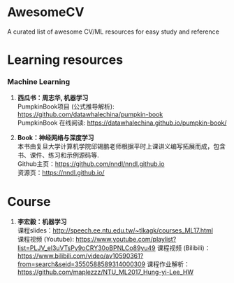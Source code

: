# AwesomeCV
A curated list of awesome CV/ML resources for easy study and reference



# Learning resources

### Machine Learning
1. **西瓜书：周志华, 机器学习** \
PumpkinBook项目 (公式推导解析): https://github.com/datawhalechina/pumpkin-book \
PumpkinBook 在线阅读: https://datawhalechina.github.io/pumpkin-book/  

2. **Book：神经网络与深度学习** \
本书由复旦大学计算机学院邱锡鹏老师根据平时上课讲义编写拓展而成，包含书、课件、练习和示例源码等.\
Github主页：https://github.com/nndl/nndl.github.io  \
资源页：https://nndl.github.io/ 




# Course

1. **李宏毅：机器学习** \
课程slides：http://speech.ee.ntu.edu.tw/~tlkagk/courses_ML17.html \
课程视频 (Youtube): https://www.youtube.com/playlist?list=PLJV_el3uVTsPy9oCRY30oBPNLCo89yu49
课程视频 (Bilibili)：https://www.bilibili.com/video/av10590361?from=search&seid=3550588589314000309
课程作业解析：https://github.com/maplezzz/NTU_ML2017_Hung-yi-Lee_HW




